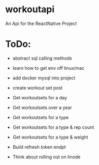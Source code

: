 # workoutapi

An Api for the ReactNative Project

# ToDo:

- abstract sql calling methods
- learn how to get env off linux/mac
- add docker mysql into project
- create workout set post
- Get workoutsets for a day
- Get workoutsets over a year
- Get workoutsets for a type
- Get workoutsets for a type & rep count
- Get workoutsets for a type & weight

- Build refresh token endpt

- Think about rolling out on linode
